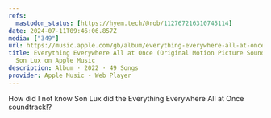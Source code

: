 ```yaml
---
refs:
  mastodon_status: [https://hyem.tech/@rob/112767216310745114]
date: 2024-07-11T09:46:06.857Z
media: ["349"]
url: https://music.apple.com/gb/album/everything-everywhere-all-at-once-original-motion-picture/1611811456
title: Everything Everywhere All at Once (Original Motion Picture Soundtrack) by
  Son Lux on Apple Music
description: Album · 2022 · 49 Songs
provider: Apple Music - Web Player
---
```


How did I not know Son Lux did the Everything Everywhere All at Once soundtrack!?
